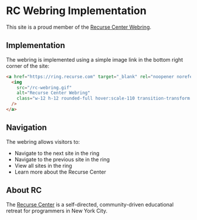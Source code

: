 # RC Webring Implementation

This site is a proud member of the [Recurse Center Webring](https://ring.recurse.com).

## Implementation

The webring is implemented using a simple image link in the bottom right corner of the site:

```html
<a href="https://ring.recurse.com" target="_blank" rel="noopener noreferrer">
  <img 
    src="/rc-webring.gif" 
    alt="Recurse Center Webring" 
    class="w-12 h-12 rounded-full hover:scale-110 transition-transform duration-200"
  />
</a>
```

## Navigation

The webring allows visitors to:
- Navigate to the next site in the ring
- Navigate to the previous site in the ring
- View all sites in the ring
- Learn more about the Recurse Center

## About RC

The [Recurse Center](https://www.recurse.com/) is a self-directed, community-driven educational retreat for programmers in New York City. 